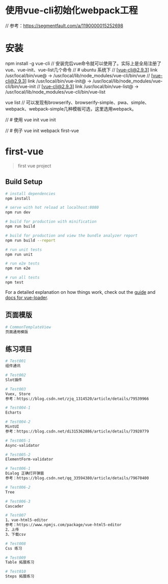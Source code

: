 # 使用vue-cli初始化webpack工程
// 参考：https://segmentfault.com/a/1190000015252698
# 安装
npm install -g vue-cli
// 安装完后vue命令就可以使用了。实际上是全局注册了vue、vue-init、vue-list几个命令
// # ubuntu 系统下
// [vue-cli@2.9.3] link /usr/local/bin/vue@ -> /usr/local/lib/node_modules/vue-cli/bin/vue
// [vue-cli@2.9.3] link /usr/local/bin/vue-init@ -> /usr/local/lib/node_modules/vue-cli/bin/vue-init
// [vue-cli@2.9.3] link /usr/local/bin/vue-list@ -> /usr/local/lib/node_modules/vue-cli/bin/vue-list

vue list
// 可以发现有browserify、browserify-simple、pwa、simple、webpack、webpack-simple几种模板可选，这里选用webpack。

// # 使用 vue init
vue init <template-name> <project-name>

// # 例子
vue init webpack first-vue

# first-vue

> first vue project

## Build Setup

``` bash
# install dependencies
npm install

# serve with hot reload at localhost:8080
npm run dev

# build for production with minification
npm run build

# build for production and view the bundle analyzer report
npm run build --report

# run unit tests
npm run unit

# run e2e tests
npm run e2e

# run all tests
npm test
```

For a detailed explanation on how things work, check out the [guide](http://vuejs-templates.github.io/webpack/) and [docs for vue-loader](http://vuejs.github.io/vue-loader).

## 页面模版
``` bash
# CommonTemplateView 
页面通用模版
```

## 练习项目
``` bash
# Test001 
组件通讯

# Test002
Slot插件

# Test003
Vuex, Store
参考：https://blog.csdn.net/zjq_1314520/article/details/79539966

# Test004-1
Echarts

# Test004-2
MintUI
参考：https://blog.csdn.net/di315362886/article/details/73920779

# Test005-1
Async-validator

# Test005-2
ElementForm-validator

# Test006-1
Dialog 正确打开弹窗
参考：https://blog.csdn.net/qq_33594380/article/details/79670400

# Test006-2
Tree

# Test006-3
Cascader

# Test007
1、vue-html5-editor
参考：https://www.npmjs.com/package/vue-html5-editor
2、上传
3、下载csv

# Test008
Css 练习

# Test009
Table 拓展练习

# Test010
Steps 拓展练习
```
